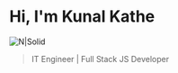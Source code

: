 # Hi, I'm Kunal Kathe

![N|Solid](https://images.pexels.com/photos/5483077/pexels-photo-5483077.jpeg?auto=compress&cs=tinysrgb&dpr=1&w=500)
> IT Engineer | Full Stack JS Developer
